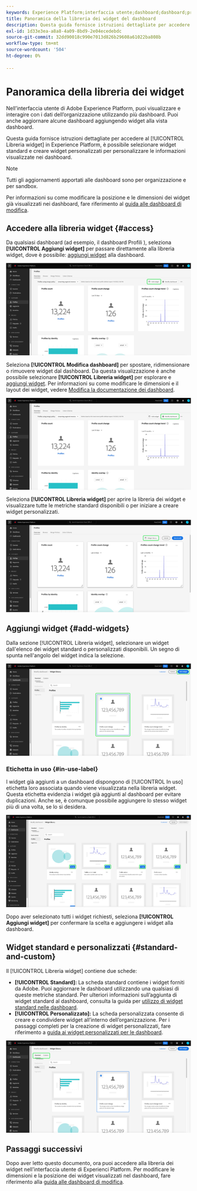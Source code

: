 ```yaml
---
keywords: Experience Platform;interfaccia utente;dashboard;dashboard;profili;segmenti;destinazioni;utilizzo licenze;user interface;UI;dashboards;dashboard;profiles;segments;destinations
title: Panoramica della libreria dei widget del dashboard
description: Questa guida fornisce istruzioni dettagliate per accedere alla libreria dei widget in Adobe Experience Platform.
exl-id: 1d33e3ea-a8a8-4a09-8bd9-2e04ecedebdc
source-git-commit: 32dd90018c990e7013d826b29608a61022ba808b
workflow-type: tm+mt
source-wordcount: '504'
ht-degree: 0%

---
```


# Panoramica della libreria dei widget

Nell’interfaccia utente di Adobe Experience Platform, puoi visualizzare e interagire con i dati dell’organizzazione utilizzando più dashboard. Puoi anche aggiornare alcune dashboard aggiungendo widget alla vista dashboard.

Questa guida fornisce istruzioni dettagliate per accedere al [!UICONTROL Libreria widget] in Experience Platform, è possibile selezionare widget standard e creare widget personalizzati per personalizzare le informazioni visualizzate nei dashboard.

>[!NOTE]
>
>Tutti gli aggiornamenti apportati alle dashboard sono per organizzazione e per sandbox.

Per informazioni su come modificare la posizione e le dimensioni dei widget già visualizzati nei dashboard, fare riferimento al [guida alle dashboard di modifica](modify.md).

## Accedere alla libreria widget {#access}

Da qualsiasi dashboard (ad esempio, il dashboard Profili ), seleziona **[!UICONTROL Aggiungi widget]** per passare direttamente alla libreria widget, dove è possibile: [aggiungi widget](#add-widgets) alla dashboard.

![La scheda Panoramica della dashboard Profili con il pulsante Aggiungi widget evidenziato.](../images/customization/profiles-overview-add-widget.png)

Seleziona **[!UICONTROL Modifica dashboard]** per spostare, ridimensionare o rimuovere widget dal dashboard. Da questa visualizzazione è anche possibile selezionare **[!UICONTROL Libreria widget]** per esplorare e [aggiungi widget](#add-widgets). Per informazioni su come modificare le dimensioni e il layout dei widget, vedere [Modifica la documentazione dei dashboard](./modify.md).

![Panoramica del dashboard Profili con il dashboard Modifica evidenziato.](../images/customization/modify-dashboard.png)

Seleziona **[!UICONTROL Libreria widget]** per aprire la libreria dei widget e visualizzare tutte le metriche standard disponibili o per iniziare a creare widget personalizzati.

![La vista del dashboard di modifica con la libreria Widget evidenziata.](../images/customization/widget-library-button.png)

## Aggiungi widget {#add-widgets}

Dalla sezione [!UICONTROL Libreria widget], selezionare un widget dall&#39;elenco dei widget standard o personalizzati disponibili. Un segno di spunta nell&#39;angolo del widget indica la selezione.

![Libreria widget con widget selezionato e segno di spunta evidenziato.](../images/customization/confirm-selected-widget-to-add.png)

### Etichetta in uso {#in-use-label}

I widget già aggiunti a un dashboard dispongono di [!UICONTROL In uso] etichetta loro associata quando viene visualizzata nella libreria widget. Questa etichetta evidenzia i widget già aggiunti al dashboard per evitare duplicazioni. Anche se, è comunque possibile aggiungere lo stesso widget più di una volta, se lo si desidera.

![Libreria widget con l’etichetta in uso evidenziata.](../images/customization/in-use-label.png)

Dopo aver selezionato tutti i widget richiesti, seleziona **[!UICONTROL Aggiungi widget]** per confermare la scelta e aggiungere i widget alla dashboard.

## Widget standard e personalizzati {#standard-and-custom}

Il [!UICONTROL Libreria widget] contiene due schede:

* **[!UICONTROL Standard]:** La scheda standard contiene i widget forniti da Adobe. Puoi aggiornare le dashboard utilizzando una qualsiasi di queste metriche standard. Per ulteriori informazioni sull’aggiunta di widget standard al dashboard, consulta la guida per [utilizzo di widget standard nelle dashboard](standard-widgets.md).
* **[!UICONTROL Personalizzato]:** La scheda personalizzata consente di creare e condividere widget all’interno dell’organizzazione. Per i passaggi completi per la creazione di widget personalizzati, fare riferimento a [guida ai widget personalizzati per le dashboard](custom-widgets.md).

![La libreria dei widget con le schede standard e personalizzate evidenziate.](../images/customization/widget-library.png)

## Passaggi successivi

Dopo aver letto questo documento, ora puoi accedere alla libreria dei widget nell’interfaccia utente di Experienci Platform. Per modificare le dimensioni e la posizione dei widget visualizzati nel dashboard, fare riferimento alla [guida alle dashboard di modifica](modify.md).
